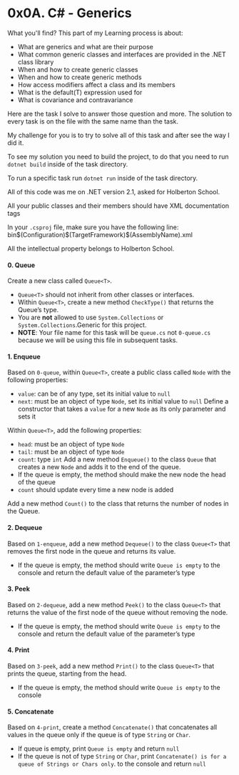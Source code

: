 # 0x0A. C# - Generics

What you'll find?
This part of my Learning process is about:
- What are generics and what are their purpose
- What common generic classes and interfaces are provided in the .NET class library
- When and how to create generic classes
- When and how to create generic methods
- How access modifiers affect a class and its members
- What is the default(T) expression used for
- What is covariance and contravariance

Here are the task I solve to answer those question and more. The solution to every task is on the file with the same name than the task.

My challenge for you is to try to solve all of this task and after see the way I did it.

To see my solution you need to build the project, to do that you need to run `dotnet build` inside of the task directory.

To run a specific task run `dotnet run` inside of the task directory.

All of this code was me on .NET version 2.1, asked for Holberton School.

All your public classes and their members should have XML documentation tags

In your `.csproj` file, make sure you have the following line:
<DocumentationFile>bin\$(Configuration)\$(TargetFramework)\$(AssemblyName).xml</DocumentationFile>

All the intellectual property belongs to Holberton School.

#### 0. Queue
Create a new class called `Queue<T>`.

- `Queue<T>` should not inherit from other classes or interfaces.
- Within `Queue<T>`, create a new method `CheckType()` that returns the Queue’s type.
- You are **not** allowed to use `System.Collections` or `System.Collections`.Generic for this project.
- **NOTE**: Your file name for this task will be `queue.cs` not `0-queue.cs` because we will be using this file in subsequent tasks.

#### 1. Enqueue
Based on `0-queue`, within `Queue<T>`, create a public class called `Node` with the following properties:

- `value`: can be of any type, set its initial value to `null`
- `next`: must be an object of type `Node`, set its initial value to `null`
Define a constructor that takes a `value` for a new `Node` as its only parameter and sets it

Within `Queue<T>`, add the following properties:
- `head`: must be an object of type `Node`
- `tail`: must be an object of type `Node`
- `count`: type `int`
Add a new method `Enqueue()` to the class `Queue` that creates a new `Node` and adds it to the end of the queue.
- If the queue is empty, the method should make the new node the head of the queue
- `count` should update every time a new node is added

Add a new method `Count()` to the class that returns the number of nodes in the Queue.


#### 2. Dequeue
Based on `1-enqueue`, add a new method `Dequeue()` to the class `Queue<T>` that removes the first node in the queue and returns its value.

- If the queue is empty, the method should write `Queue is empty` to the console and return the default value of the parameter’s type


#### 3. Peek
Based on `2-dequeue`, add a new method `Peek()` to the class `Queue<T>` that returns the value of the first node of the queue without removing the node.

- If the queue is empty, the method should write `Queue is empty` to the console and return the default value of the parameter’s type


#### 4. Print
Based on `3-peek`, add a new method `Print()` to the class `Queue<T>` that prints the queue, starting from the head.
- If the queue is empty, the method should write `Queue is empty` to the console


#### 5. Concatenate
Based on `4-print`, create a method `Concatenate()` that concatenates all values in the queue only if the queue is of type `String` or `Char`.
- If queue is empty, print `Queue is empty` and return `null`
- If the queue is not of type `String` or `Char`, print `Concatenate() is for a queue of Strings or Chars only`. to the console and return `null`
